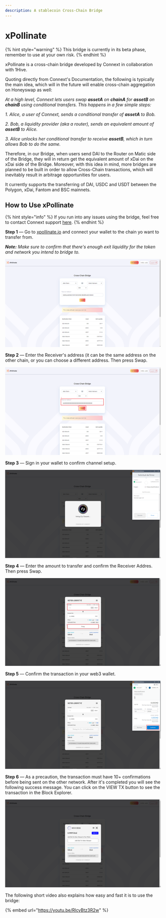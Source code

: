 ```yaml
---
description: A stablecoin Cross-Chain Bridge
---
```


# xPollinate

{% hint style="warning" %}
This bridge is currently in its beta phase, remember to use at your own risk.
{% endhint %}

xPollinate is a cross-chain bridge developed by Connext in collaboration with 1Hive.

Quoting directly from Connext's Documentation, the following is typically the main idea, which will in the future will enable cross-chain aggregation on Honeyswap as well:

_At a high level, Connext lets users swap **assetA** on **chainA** for **assetB** on **chainB** using conditional transfers. This happens in a few simple steps:_

_1._ _Alice, a user of Connext, sends a conditional transfer of **assetA** to Bob._

_2._ _Bob, a liquidity provider (aka a router), sends an equivalent amount of **assetB** to Alice._

_3._ _Alice unlocks her conditional transfer to receive **assetB**, which in turn allows Bob to do the same._

Therefore, in our Bridge, when users send DAI to the Router on Matic side of the Bridge, they will in return get the equivalent amount of xDai on the xDai side of the Bridge. Moreover, with this idea in mind, more bridges are planned to be built in order to allow Cross-Chain transactions, which will inevitably result in arbitrage opportunities for users.

It currently supports the transferring of DAI, USDC and USDT between the Polygon, xDai, Fantom and BSC mainnets.

## **How to Use xPollinate**

{% hint style="info" %}
If you run into any issues using the bridge, feel free to contact Connext support [here](https://support.connext.network/).
{% endhint %}

**Step 1** — Go to [xpollinate.io](https://xpollinate.io/) and connect your wallet to the chain yo want to transfer from.

_**Note:** Make sure to confirm that there's enough exit liquidity for the token and network you intend to bridge to._

![](<../.gitbook/assets/image (31).png>)

**Step 2** — Enter the Receiver's address (it can be the same address on the other chain, or you can choose a different address. Then press Swap.

![](<../.gitbook/assets/sin-titulo (1).png>)

**Step 3** — Sign in your wallet to confirm channel setup.

![](<../.gitbook/assets/image (34).png>)

**Step 4** — Enter the amount to transfer and confirm the Receiver Addres. Then press Swap.

![](<../.gitbook/assets/sin-titulo (2).png>)

**Step 5** — Confirm the transaction in your web3 wallet.

![](<../.gitbook/assets/sin-titulo (3).png>)

**Step 6** — As a precaution, the transaction must have 10+ confirmations before being sent on the other network. After it's completed you will see the following success message. You can click on the VIEW TX button to see the transaction in the Block Explorer.

![](<../.gitbook/assets/image (35).png>)

The following short video also explains how easy and fast it is to use the bridge:

{% embed url="https://youtu.be/RlcyBtz3R2w" %}
